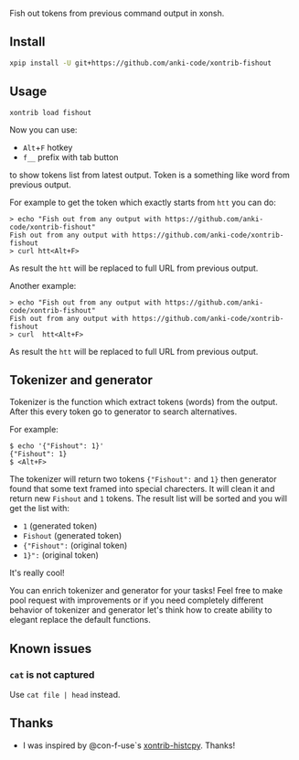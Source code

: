 Fish out tokens from previous command output in xonsh.

## Install
```bash
xpip install -U git+https://github.com/anki-code/xontrib-fishout
```

## Usage
```
xontrib load fishout
```
Now you can use:
* `Alt`+`F` hotkey
* `f__` prefix with tab button 

to show tokens list from latest output. Token is a something like word from previous output. 

For example to get the token which exactly starts from `htt` you can do: 
```
> echo "Fish out from any output with https://github.com/anki-code/xontrib-fishout"
Fish out from any output with https://github.com/anki-code/xontrib-fishout
> curl htt<Alt+F>
```
As result the `htt` will be replaced to full URL from previous output. 

Another example:
```
> echo "Fish out from any output with https://github.com/anki-code/xontrib-fishout"
Fish out from any output with https://github.com/anki-code/xontrib-fishout
> curl  htt<Alt+F>
```
As result the `htt` will be replaced to full URL from previous output. 

## Tokenizer and generator
Tokenizer is the function which extract tokens (words) from the output. After this every token go to generator to search alternatives.

For example:
```
$ echo '{"Fishout": 1}'
{"Fishout": 1}
$ <Alt+F>
```
The tokenizer will return two tokens `{"Fishout":` and `1}` then generator found that some text framed 
into special charecters. It will clean it and return new `Fishout` and `1` tokens. The result list will be sorted 
and you will get the list with:
* `1` (generated token)
* `Fishout` (generated token)
* `{"Fishout":` (original token)
* `1}":` (original token)

It's really cool! 

You can enrich tokenizer and generator for your tasks! Feel free to make pool request with improvements or if you need 
completely different behavior of tokenizer and generator let's think how to create ability to elegant replace the default functions.  

## Known issues
### `cat` is not captured
Use `cat file | head` instead.

## Thanks
* I was inspired by @con-f-use`s [xontrib-histcpy](https://github.com/con-f-use/xontrib-histcpy). Thanks!
